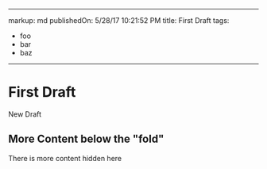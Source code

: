 
---
markup: md
publishedOn: 5/28/17 10:21:52 PM
title: First Draft
tags:
 - foo
 - bar
 - baz
---

# First Draft
New Draft

<!-- more -->

## More Content below the "fold"
There is more content hidden here